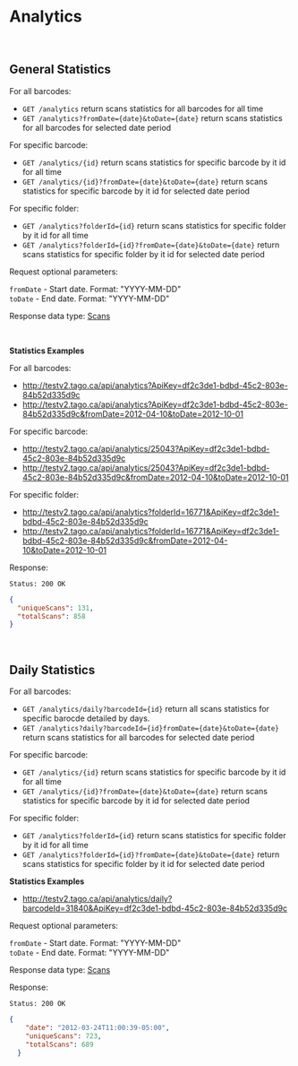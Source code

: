 Analytics
====

<br/>

General Statistics
------

For all barcodes:
* `GET /analytics` return scans statistics for all barcodes for all time
* `GET /analytics?fromDate={date}&toDate={date}` return scans statistics for all barcodes for selected date period

For specific barcode:
* `GET /analytics/{id}` return scans statistics for specific barcode by it id for all time
* `GET /analytics/{id}?fromDate={date}&toDate={date}` return scans statistics for specific barcode by it id for selected date period

For specific folder:
* `GET /analytics?folderId={id}` return scans statistics for specific folder by it id for all time
* `GET /analytics?folderId={id}?fromDate={date}&toDate={date}` return scans statistics for specific folder by it id for selected date period

Request optional parameters:

`fromDate` - Start date. Format: "YYYY-MM-DD" <br/>
`toDate` - End date. Format: "YYYY-MM-DD"

Response data type: [Scans](scans.md)

<br/>

**Statistics Examples**

For all barcodes:
  * http://testv2.tago.ca/api/analytics?ApiKey=df2c3de1-bdbd-45c2-803e-84b52d335d9c
  * http://testv2.tago.ca/api/analytics?ApiKey=df2c3de1-bdbd-45c2-803e-84b52d335d9c&fromDate=2012-04-10&toDate=2012-10-01

For specific barcode: 
  * http://testv2.tago.ca/api/analytics/25043?ApiKey=df2c3de1-bdbd-45c2-803e-84b52d335d9c
  * http://testv2.tago.ca/api/analytics/25043?ApiKey=df2c3de1-bdbd-45c2-803e-84b52d335d9c&fromDate=2012-04-10&toDate=2012-10-01

For specific folder: 
  * http://testv2.tago.ca/api/analytics?folderId=16771&ApiKey=df2c3de1-bdbd-45c2-803e-84b52d335d9c
  * http://testv2.tago.ca/api/analytics?folderId=16771&ApiKey=df2c3de1-bdbd-45c2-803e-84b52d335d9c&fromDate=2012-04-10&toDate=2012-10-01

Response:

```
Status: 200 OK
```

```json
{
  "uniqueScans": 131,
  "totalScans": 858
}
```

<br/>

Daily Statistics
------

For all barcodes:
* `GET /analytics/daily?barcodeId={id}` return all scans statistics for specific barocde detailed by days.
* `GET /analytics?daily?barcodeId={id}fromDate={date}&toDate={date}` return scans statistics for all barcodes for selected date period

For specific barcode:
* `GET /analytics/{id}` return scans statistics for specific barcode by it id for all time
* `GET /analytics/{id}?fromDate={date}&toDate={date}` return scans statistics for specific barcode by it id for selected date period

For specific folder:
* `GET /analytics?folderId={id}` return scans statistics for specific folder by it id for all time
* `GET /analytics?folderId={id}?fromDate={date}&toDate={date}` return scans statistics for specific folder by it id for selected date period

**Statistics Examples**

* http://testv2.tago.ca/api/analytics/daily?barcodeId=31840&ApiKey=df2c3de1-bdbd-45c2-803e-84b52d335d9c

Request optional parameters:

`fromDate` - Start date. Format: "YYYY-MM-DD" <br/>
`toDate` - End date. Format: "YYYY-MM-DD"

Response data type: [Scans](scans.md)

Response:

```
Status: 200 OK
```

```json
{
    "date": "2012-03-24T11:00:39-05:00",
    "uniqueScans": 723,
    "totalScans": 689
  }
```
